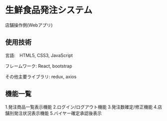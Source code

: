# 生鮮食品発注システム

店舗操作側(Webアプリ)

## 使用技術

言語:　HTML5, CSS3, JavaScript

フレームワーク: React, bootstrap

その他主要ライブラリ: redux, axios

## 機能一覧

1.発注商品一覧表示機能
2.ログイン/ログアウト機能
3.発注数確定/修正機能
4.店舗別発注状況表示機能
5.バイヤー確定承認後表示
